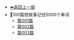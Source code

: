 - [⬅️返回上一层](blog/study/)
- 📖100篇短故事记住5000个单词
    - [第001篇](blog/study/english/story100/001.md)
    - [第002篇](blog/study/english/story100/002.md)
    - [第003篇](blog/study/english/story100/003.md)